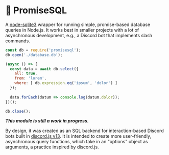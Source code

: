 # :hatching_chick: PromiseSQL
A [node-sqlite3](https://www.npmjs.com/package/sqlite3) wrapper for running simple, promise-based database queries in Node.js. It works best in smaller projects with a lot of asynchronous development, e.g., a Discord bot that implements slash commands.

```javascript
const db = require('promisesql');
db.open('./database.db');

(async () => {
  const data = await db.select({
    all: true,
    from: 'lorem',
    where: [ db.expression.eq('ipsum', 'dolor') ]
  });
  
  data.forEach(datum => console.log(datum.dolor));
})();

db.close();
```

***This module is still a work in progress.***

By design, it was created as an SQL backend for interaction-based Discord bots built in [discord.js v13](https://discord.js.org/#/docs/discord.js/v13/general/welcome). It is intended to create more user-friendly, asynchronous query functions, which take in an "options" object as arguments, a practice inspired by discord.js. 
